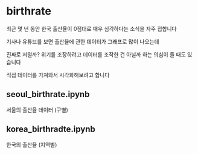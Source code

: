 # birthrate
최근 몇 년 동안 한국 출산율이 0점대로 매우 심각하다는 소식을 자주 접합니다

기사나 유튜브를 보면 출산율에 관한 데이터가 그래프로 많이 나오는데

진짜로 저럴까? 위기를 조장하려고 데이터를 조작한 건 아닐까 하는 의심이 들 때도 있습니다

직접 데이터를 가져와서 시각화해보려고 합니다

## seoul_birthrate.ipynb

서울의 출산율 데이터 (구별)

## korea_birthradte.ipynb

한국의 출산율 (지역별)

